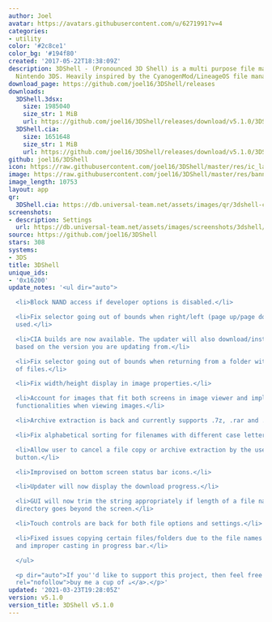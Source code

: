 ```yaml
---
author: Joel
avatar: https://avatars.githubusercontent.com/u/6271991?v=4
categories:
- utility
color: '#2c8ce1'
color_bg: '#194f80'
created: '2017-05-22T18:38:09Z'
description: 3DShell - (Pronounced 3D Shell) is a multi purpose file manager for the
  Nintendo 3DS. Heavily inspired by the CyanogenMod/LineageOS file manager.
download_page: https://github.com/joel16/3DShell/releases
downloads:
  3DShell.3dsx:
    size: 1985040
    size_str: 1 MiB
    url: https://github.com/joel16/3DShell/releases/download/v5.1.0/3DShell.3dsx
  3DShell.cia:
    size: 1651648
    size_str: 1 MiB
    url: https://github.com/joel16/3DShell/releases/download/v5.1.0/3DShell.cia
github: joel16/3DShell
icon: https://raw.githubusercontent.com/joel16/3DShell/master/res/ic_launcher_filemanager.png
image: https://raw.githubusercontent.com/joel16/3DShell/master/res/banner.png
image_length: 10753
layout: app
qr:
  3DShell.cia: https://db.universal-team.net/assets/images/qr/3dshell-cia.png
screenshots:
- description: Settings
  url: https://db.universal-team.net/assets/images/screenshots/3dshell/settings.png
source: https://github.com/joel16/3DShell
stars: 308
systems:
- 3DS
title: 3DShell
unique_ids:
- '0x16200'
update_notes: '<ul dir="auto">

  <li>Block NAND access if developer options is disabled.</li>

  <li>Fix selector going out of bounds when right/left (page up/page down) key is
  used.</li>

  <li>CIA builds are now available. The updater will also download/install updates
  based on the version you are updating from.</li>

  <li>Fix selector going out of bounds when returning from a folder with a long list
  of files.</li>

  <li>Fix width/height display in image properties.</li>

  <li>Account for images that fit both screens in image viewer and implement zoom/navigation
  functionalities when viewing images.</li>

  <li>Archive extraction is back and currently supports .7z, .rar and .zip.</li>

  <li>Fix alphabetical sorting for filenames with different case letters.</li>

  <li>Allow user to cancel a file copy or archive extraction by the use of the "B"
  button.</li>

  <li>Improvised on bottom screen status bar icons.</li>

  <li>Updater will now display the download progress.</li>

  <li>GUI will now trim the string appropriately if length of a file name/current
  directory goes beyond the screen.</li>

  <li>Touch controls are back for both file options and settings.</li>

  <li>Fixed issues copying certain files/folders due to the file names not being cleared
  and improper casting in progress bar.</li>

  </ul>

  <p dir="auto">If you''d like to support this project, then feel free to <a href="https://www.paypal.me/Joel16IA"
  rel="nofollow">buy me a cup of ☕</a>.</p>'
updated: '2021-03-23T19:28:05Z'
version: v5.1.0
version_title: 3DShell v5.1.0
---
```

